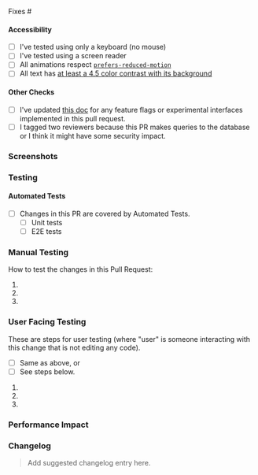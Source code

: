 <!-- Start by describing the changes made in this Pull Request, and the reason for such changes. -->

<!-- Reference any related issues or PRs here -->
Fixes #

<!-- Don't forget to update the title with something descriptive. -->
<!-- If your pull request implements a feature flag, make sure you update [this doc](../docs/blocks/features-and-blocks-behind-a-flag.md) -->

#### Accessibility

<!-- If you've changed or added any interactions, check off the appropriate items below. You can delete any that don't apply. Use this space to elaborate on anything if needed. -->

- [ ] I've tested using only a keyboard (no mouse)
- [ ] I've tested using a screen reader
- [ ] All animations respect [`prefers-reduced-motion`](https://developer.mozilla.org/en-US/docs/Web/CSS/@media/prefers-reduced-motion)
- [ ] All text has [at least a 4.5 color contrast with its background](https://webaim.org/resources/contrastchecker/)

#### Other Checks

- [ ] I've updated [this doc](../docs/blocks/feature-flags-and-experimental-interfaces.md) for any feature flags or experimental interfaces implemented in this pull request.
- [ ] I tagged two reviewers because this PR makes queries to the database or I think it might have some security impact.

### Screenshots

<!-- If your change has a visual component, add a screenshot here. A "before" screenshot would also be helpful. -->

### Testing

#### Automated Tests
* [ ] Changes in this PR are covered by Automated Tests.
  * [ ] Unit tests
  * [ ] E2E tests
### Manual Testing

How to test the changes in this Pull Request:

1.
2.
3.
### User Facing Testing
These are steps for user testing (where "user" is someone interacting with this change that is not editing any code).
* [ ] Same as above, or
* [ ] See steps below.

1.
2.
3.

<!-- If you can, add the appropriate labels -->

### Performance Impact

<!-- Please document any known performance impact (positive or negative) here. If negative, provide some rationale for why this is an okay tradeoff or how this will be addressed. -->

### Changelog

> Add suggested changelog entry here.
